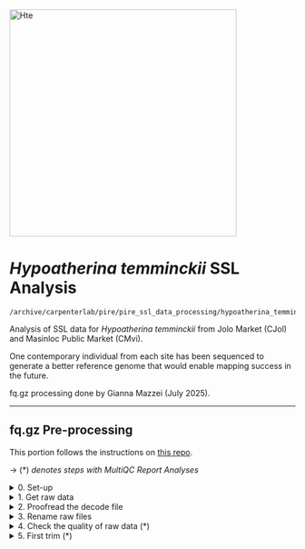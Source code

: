 <img src="https://fishbase.mnhn.fr/images/species/Hytem_u1.jpg" alt="Hte" width="400"/>

# *Hypoatherina temminckii* SSL Analysis 

```
/archive/carpenterlab/pire/pire_ssl_data_processing/hypoatherina_temminckii/3rd_sequencing_run/
```

Analysis of SSL data for *Hypoatherina temminckii* from Jolo Market (CJol) and Masinloc Public Market (CMvi). 

One contemporary individual from each site has been sequenced to generate a better reference genome that would enable mapping success in the future.

fq.gz processing done by Gianna Mazzei (July 2025).

---
	
## fq.gz Pre-processing

This portion follows the instructions on [this repo](https://github.com/philippinespire/pire_fq_gz_processing).

→ (*) _denotes steps with MultiQC Report Analyses_
<details><summary>0. Set-up</summary>

## 0. Set-up

Make a sequencing run directory to transfer the raw data to. The directory holding the data is called `3rd_sequencing_run`, so I'll maintain the same convention.
```
cd /archive/carpenterlab/pire/pire_ssl_data_processing/hypoatherina_temminckii

[hpc-0373@wahab-01 hypoatherina_temminckii]$ mkdir 3rd_sequencing_run
```
---
</details>

<details><summary>1. Get raw data</summary>

## 1. Get raw data

```
[hpc-0373@wahab-01 hypoatherina_temminckii]$ cp -r /archive/carpenterlab/pire/downloads/hypoatherina_temminckii/3rd_sequencing_run/* 3rd_sequencing_run/
```

---
</details>

<details><summary>2. Proofread the decode file</summary>

## 2. Proofread the decode file

```
cd 3rd_sequencing_run/fq_raw/

[hpc-0373@wahab-01 fq_raw]$ cat Hte_SSL_SequenceNameDecode.tsv 
```
Checked that I have sequencing data for all individuals in the decode file
```
[hpc-0373@wahab-01 fq_raw]$ ls *1.fq.gz | wc -l
4
[hpc-0373@wahab-01 fq_raw]$ ls *2.fq.gz | wc -l
4
```
Number of lines (there's a line for header):
```
[hpc-0373@wahab-01 fq_raw]$ wc -l Hte_SSL_SequenceNameDecode.tsv 
3 
```
There is an issue. Each individual was sequenced across two different lanes, and the decode file wants to rename both of these files with the same name, which would write over one of them. Typically, this is resolved with more complex methods, but since there are only a few files, I'll just manually alter the decode file.
```
[hpc-0373@wahab-01 fq_raw]$ ls -1
HtC0200803H_CKDL250011451-1A_22W2WGLT4_L4_1.fq.gz
HtC0200803H_CKDL250011451-1A_22W2WGLT4_L4_2.fq.gz
HtC0200803H_CKDL250011451-1A_22W2WGLT4_L5_1.fq.gz
HtC0200803H_CKDL250011451-1A_22W2WGLT4_L5_2.fq.gz
HtC0608702H_CKDL250011451-1A_22W2WGLT4_L4_1.fq.gz
HtC0608702H_CKDL250011451-1A_22W2WGLT4_L4_2.fq.gz
HtC0608702H_CKDL250011451-1A_22W2WGLT4_L5_1.fq.gz
HtC0608702H_CKDL250011451-1A_22W2WGLT4_L5_2.fq.gz

[hpc-0373@wahab-01 fq_raw]$ cat Hte_SSL_SequenceNameDecode.tsv 
Sequence_Name	Extraction_ID
HtC0608702H	Hte-CJol_087-Ex1-2H-SSL-1-1
HtC0200803H	Hte-CMvi_008-Ex1-3H-SSL-1-1

[hpc-0373@wahab-01 fq_raw]$ nano Hte_SSL_SequenceNameDecode.tsv
Sequence_Name	Extraction_ID
HtC0200803H_CKDL250011451-1A_22W2WGLT4_L4	Hte-CMvi_008-Ex1-3H-SSL-1-1
HtC0200803H_CKDL250011451-1A_22W2WGLT4_L5	Hte-CMvi_008-Ex1-3H-SSL-1-1
HtC0608702H_CKDL250011451-1A_22W2WGLT4_L4	Hte-CJol_087-Ex1-2H-SSL-1-1
HtC0608702H_CKDL250011451-1A_22W2WGLT4_L5	Hte-CJol_087-Ex1-2H-SSL-1-1
```

Now, I can move forward.

---
</details>

<details><summary>3. Rename raw files</summary>

## 3. Rename raw files

First, perform a renaming dry run with the new decode file.

Instead of `renameFQGZ.bash`, I will use the script `renameFQGZ_keeplane2.bash` to rename the files because the lane ID needs to be maintained between the original file name and the new file name. 
```
[hpc-0373@wahab-01 fq_raw]$ salloc
[hpc-0373@d1-w6420a-03 fq_raw]$ bash /home/e1garcia/shotgun_PIRE/pire_fq_gz_processing/renameFQGZ_keeplane2.bash Hte_SSL_SequenceNameDecode.tsv
preview of orig and new R1 file names...
HtC0200803H_CKDL250011451-1A_22W2WGLT4_L4_1.fq.gz Hte-CMvi_008-Ex1-3H-SSL-1-1-L4-1.fq.gz
HtC0200803H_CKDL250011451-1A_22W2WGLT4_L5_1.fq.gz Hte-CMvi_008-Ex1-3H-SSL-1-1-L5-1.fq.gz
HtC0608702H_CKDL250011451-1A_22W2WGLT4_L4_1.fq.gz Hte-CJol_087-Ex1-2H-SSL-1-1-L4-1.fq.gz
HtC0608702H_CKDL250011451-1A_22W2WGLT4_L5_1.fq.gz Hte-CJol_087-Ex1-2H-SSL-1-1-L5-1.fq.gz
preview of orig and new R2 file names...
HtC0200803H_CKDL250011451-1A_22W2WGLT4_L4_2.fq.gz Hte-CMvi_008-Ex1-3H-SSL-1-1-L4-2.fq.gz
HtC0200803H_CKDL250011451-1A_22W2WGLT4_L5_2.fq.gz Hte-CMvi_008-Ex1-3H-SSL-1-1-L5-2.fq.gz
HtC0608702H_CKDL250011451-1A_22W2WGLT4_L4_2.fq.gz Hte-CJol_087-Ex1-2H-SSL-1-1-L4-2.fq.gz
HtC0608702H_CKDL250011451-1A_22W2WGLT4_L5_2.fq.gz Hte-CJol_087-Ex1-2H-SSL-1-1-L5-2.fq.gz
```
Looks good!

Now, rename for real.
```
[hpc-0373@e3-w6420b-01 fq_raw]$ bash /home/e1garcia/shotgun_PIRE/pire_fq_gz_processing/renameFQGZ_keeplane2.bash Hte_SSL_SequenceNameDecode.tsv rename
```

---
</details>

<details><summary>4. Check the quality of raw data (*)</summary>

## 4. Check the quality of raw data (*)

Execute `Multi_FASTQC.sh`:
```
[hpc-0373@wahab-01 3rd_sequencing_run]$ sbatch /home/e1garcia/shotgun_PIRE/pire_fq_gz_processing/Multi_FASTQC.sh "fq_raw" "fqc_raw_report"  "fq.gz"
Submitted batch job 4627394
```

### MultiQC output (fq_raw/fqc_raw_report.html):
* About half of reads for CJol were duplicates
* Reverse reads (r2) failing GC Content
* Overrepresented sequences in forward reads (r1)

```
‣ % duplication - 
    • CMvi: 18.0 - 18.8%
    • CJol: 45.2 - 47.0%
‣ GC content - 
    • CMvi: 44 - 45%
    • CJol: 50 - 53%
‣ number of reads - 
    • CMvi: 3.5 mil
    • CJol: 34.7 - 34.8 mil
```
---
</details>

<details><summary>5. First trim (*)</summary>

## 5. First trim (*)

Run `runFASTP_1st_trim.sbatch`:
```
[hpc-0373@wahab-01 3rd_sequencing_run]$ sbatch /home/e1garcia/shotgun_PIRE/pire_fq_gz_processing/runFASTP_1st_trim.sbatch fq_raw fq_fp1
Submitted batch job 4627397
```
### Review the FastQC output (fq_fp1/1st_fastp_report.html):
* 

```
‣ % duplication - 
    • CMvi: 
    • CJol: 
‣ GC content -
    • CMvi: 
    • CJol:
‣ passing filter - 
    • CMvi: 
    • CJol:
‣ % adapter - 
    • CMvi: 
    • CJol:
‣ number of reads - 
    • CMvi: 
    • CJol:
```
---
</details>
